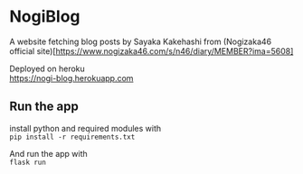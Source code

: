 # NogiBlog

A website fetching blog posts by Sayaka Kakehashi from (Nogizaka46 official site)[https://www.nogizaka46.com/s/n46/diary/MEMBER?ima=5608]  

Deployed on heroku  
https://nogi-blog.herokuapp.com

## Run the app
install python and required modules with  
`pip install -r requirements.txt`
  
And run the app with  
`flask run`
